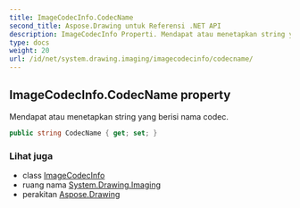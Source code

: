 ```yaml
---
title: ImageCodecInfo.CodecName
second_title: Aspose.Drawing untuk Referensi .NET API
description: ImageCodecInfo Properti. Mendapat atau menetapkan string yang berisi nama codec.
type: docs
weight: 20
url: /id/net/system.drawing.imaging/imagecodecinfo/codecname/
---
```

## ImageCodecInfo.CodecName property

Mendapat atau menetapkan string yang berisi nama codec.

```csharp
public string CodecName { get; set; }
```

### Lihat juga

* class [ImageCodecInfo](../)
* ruang nama [System.Drawing.Imaging](../../imagecodecinfo/)
* perakitan [Aspose.Drawing](../../../)


